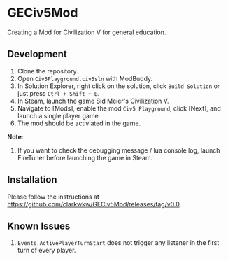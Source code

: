 # GECiv5Mod
Creating a Mod for Civilization V for general education.

## Development
1. Clone the repository.
2. Open `Civ5Playground.civ5sln` with ModBuddy.
3. In Solution Explorer, right click on the solution, click `Build Solution` or just press `Ctrl + Shift + B`.
4. In Steam, launch the game Sid Meier's Civilization V.
5. Navigate to [Mods], enable the mod `Civ5 Playground`, click [Next], and launch a single player game
6. The mod should be activiated in the game.

**Note**: 
1. If you want to check the debugging message / lua console log, launch FireTuner before launching the game in Steam.

## Installation
Please follow the instructions at https://github.com/clarkwkw/GECiv5Mod/releases/tag/v0.0.

## Known Issues
1. `Events.ActivePlayerTurnStart` does not trigger any listener in the first turn of every player.
